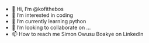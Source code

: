 - 👋 Hi, I’m @kofithebos
- 👀 I’m interested in coding
- 🌱 I’m currently learning python 
- 💞️ I’m looking to collaborate on ...
- 📫 How to reach me Simon Owusu Boakye on LinkedIn 

<!---
iamsimonob/iamsimonob is a ✨ special ✨ repository because its `README.md` (this file) appears on your GitHub profile.
You can click the Preview link to take a look at your changes.
--->
